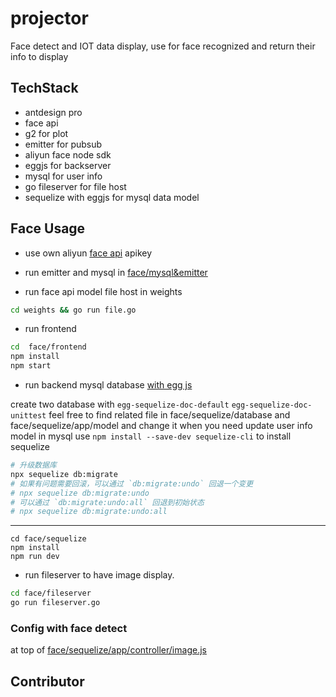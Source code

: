 # projector
Face detect and IOT data display, use for face recognized and return their info to display

## TechStack 
- antdesign pro
- face api
- g2 for plot
- emitter for pubsub
- aliyun face node sdk 
- eggjs for backserver
- mysql for user info 
- go fileserver for file host
- sequelize with eggjs for mysql data model 

## Face Usage
- use own aliyun [face api](https://help.aliyun.com/document_detail/118565.html?spm=a2c4g.11186623.6.558.581f5a17vK1cli#h2-deleteface5) apikey

- run emitter and mysql in [face/mysql&emitter](https://github.com/yhyddr/projector/blob/master/face/mysql%26emitter/README.md)

- run face api model file host in weights
```bash
cd weights && go run file.go
```

- run frontend 
```bash
cd  face/frontend 
npm install
npm start
```

- run backend 
mysql database [with egg js](https://eggjs.org/zh-cn/tutorials/sequelize.html)

create two database with `egg-sequelize-doc-default` `egg-sequelize-doc-unittest` 
feel free to find related file in face/sequelize/database and face/sequelize/app/model and change it when you need update user info model in mysql
use `npm install --save-dev sequelize-cli` to install sequelize
```bash
# 升级数据库
npx sequelize db:migrate
# 如果有问题需要回滚，可以通过 `db:migrate:undo` 回退一个变更
# npx sequelize db:migrate:undo
# 可以通过 `db:migrate:undo:all` 回退到初始状态
# npx sequelize db:migrate:undo:all
```
--- 

```
cd face/sequelize 
npm install
npm run dev
```

- run fileserver to have image display.
```bash
cd face/fileserver
go run fileserver.go
```

### Config with face detect
at top of [face/sequelize/app/controller/image.js](https://github.com/yhyddr/projector/blob/master/face/sequelize/app/controller/image.js)

## Contributor
